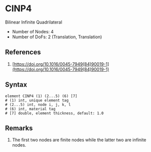 # CINP4

Bilinear Infinite Quadrilateral

* Number of Nodes: 4
* Number of DoFs: 2 (Translation, Translation)

## References

1. [https://doi.org/10.1016/0045-7949(84)90019-1](https://doi.org/10.1016/0045-7949(84)90019-1)

## Syntax

```
element CINP4 (1) (2...5) (6) [7]
# (1) int, unique element tag
# (2...5) int, node i, j, k, l
# (6) int, material tag
# [7] double, element thickness, default: 1.0
```

## Remarks

1. The first two nodes are finite nodes while the latter two are infinite nodes.
